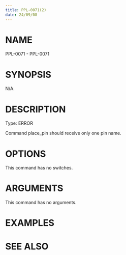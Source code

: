 ```yaml
---
title: PPL-0071(2)
date: 24/09/08
---
```


# NAME

PPL-0071 - PPL-0071

# SYNOPSIS

N/A.

# DESCRIPTION

Type: ERROR

Command place_pin should receive only one pin name.

# OPTIONS

This command has no switches.

# ARGUMENTS

This command has no arguments.

# EXAMPLES

# SEE ALSO
